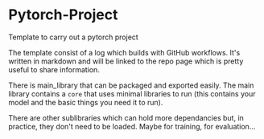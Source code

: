 # Pytorch-Project
Template to carry out a pytorch project

The template consist of a log which builds with GitHub workflows. It's written in markdown and will be linked to the repo
page which is pretty useful to share information.  


There is  main_library that can be packaged and exported easily. The main library contains a `core` that uses minimal 
libraries to run (this contains your model and the basic things you need it to run).  

There are other sublibraries which can hold more dependancies but, in practice, they don't need to be loaded. Maybe for 
training, for evaluation... 

